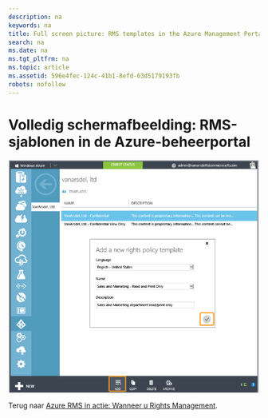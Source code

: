 ```yaml
---
description: na
keywords: na
title: Full screen picture: RMS templates in the Azure Management Portal
search: na
ms.date: na
ms.tgt_pltfrm: na
ms.topic: article
ms.assetid: 596e4fec-124c-41b1-8efd-63d5179193fb
robots: nofollow
---
```

# Volledig schermafbeelding: RMS-sjablonen in de Azure-beheerportal
![](../Image/AzRMS_TemplatesPortal.png)

Terug naar [Azure RMS in actie: Wanneer u Rights Management](http://technet.microsoft.com/library/jj585026.aspx).

